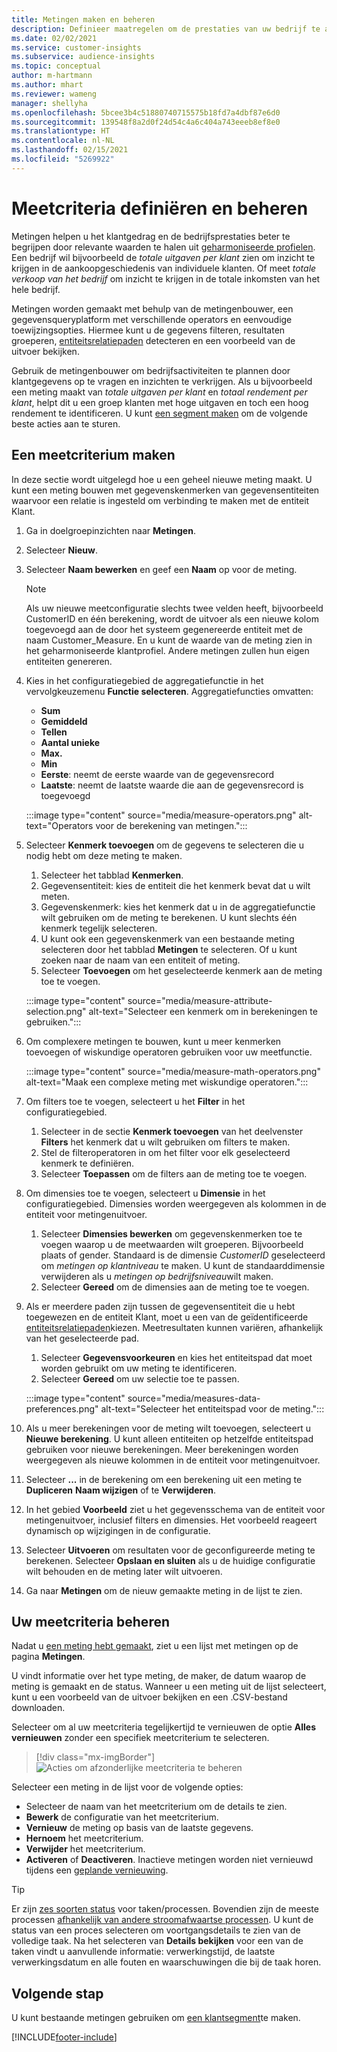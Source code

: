 ```yaml
---
title: Metingen maken en beheren
description: Definieer maatregelen om de prestaties van uw bedrijf te analyseren en weer te geven.
ms.date: 02/02/2021
ms.service: customer-insights
ms.subservice: audience-insights
ms.topic: conceptual
author: m-hartmann
ms.author: mhart
ms.reviewer: wameng
manager: shellyha
ms.openlocfilehash: 5bcee3b4c51880740715575b18fd7a4dbf87e6d0
ms.sourcegitcommit: 139548f8a2d0f24d54c4a6c404a743eeeb8ef8e0
ms.translationtype: HT
ms.contentlocale: nl-NL
ms.lasthandoff: 02/15/2021
ms.locfileid: "5269922"
---
```

# <a name="define-and-manage-measures"></a>Meetcriteria definiëren en beheren

Metingen helpen u het klantgedrag en de bedrijfsprestaties beter te begrijpen door relevante waarden te halen uit [geharmoniseerde profielen](data-unification.md)​. Een bedrijf wil bijvoorbeeld de *totale uitgaven per klant* zien om inzicht te krijgen in de aankoopgeschiedenis van individuele klanten. Of meet *totale verkoop van het bedrijf* om inzicht te krijgen in de totale inkomsten van het hele bedrijf.  

Metingen worden gemaakt met behulp van de metingenbouwer, een gegevensqueryplatform met verschillende operators en eenvoudige toewijzingsopties. Hiermee kunt u de gegevens filteren, resultaten groeperen, [entiteitsrelatiepaden](relationships.md) detecteren en een voorbeeld van de uitvoer bekijken.

Gebruik de metingenbouwer om bedrijfsactiviteiten te plannen door klantgegevens op te vragen en inzichten te verkrijgen. Als u bijvoorbeeld een meting maakt van *totale uitgaven per klant* en *totaal rendement per klant*, helpt dit u een groep klanten met hoge uitgaven en toch een hoog rendement te identificeren. U kunt [een segment maken](segments.md) om de volgende beste acties aan te sturen. 

## <a name="create-a-measure"></a>Een meetcriterium maken

In deze sectie wordt uitgelegd hoe u een geheel nieuwe meting maakt. U kunt een meting bouwen met gegevenskenmerken van gegevensentiteiten waarvoor een relatie is ingesteld om verbinding te maken met de entiteit Klant. 

1. Ga in doelgroepinzichten naar **Metingen**.

1. Selecteer **Nieuw**.

1. Selecteer **Naam bewerken** en geef een **Naam** op voor de meting. 
   > [!NOTE]
   > Als uw nieuwe meetconfiguratie slechts twee velden heeft, bijvoorbeeld CustomerID en één berekening, wordt de uitvoer als een nieuwe kolom toegevoegd aan de door het systeem gegenereerde entiteit met de naam Customer_Measure. En u kunt de waarde van de meting zien in het geharmoniseerde klantprofiel. Andere metingen zullen hun eigen entiteiten genereren.

1. Kies in het configuratiegebied de aggregatiefunctie in het vervolgkeuzemenu **Functie selecteren**. Aggregatiefuncties omvatten: 
   - **Sum**
   - **Gemiddeld**
   - **Tellen**
   - **Aantal unieke**
   - **Max.**
   - **Min**
   - **Eerste**: neemt de eerste waarde van de gegevensrecord
   - **Laatste**: neemt de laatste waarde die aan de gegevensrecord is toegevoegd

   :::image type="content" source="media/measure-operators.png" alt-text="Operators voor de berekening van metingen.":::

1. Selecteer **Kenmerk toevoegen** om de gegevens te selecteren die u nodig hebt om deze meting te maken.
   
   1. Selecteer het tabblad **Kenmerken**. 
   1. Gegevensentiteit: kies de entiteit die het kenmerk bevat dat u wilt meten. 
   1. Gegevenskenmerk: kies het kenmerk dat u in de aggregatiefunctie wilt gebruiken om de meting te berekenen. U kunt slechts één kenmerk tegelijk selecteren.
   1. U kunt ook een gegevenskenmerk van een bestaande meting selecteren door het tabblad **Metingen** te selecteren. Of u kunt zoeken naar de naam van een entiteit of meting. 
   1. Selecteer **Toevoegen** om het geselecteerde kenmerk aan de meting toe te voegen.

   :::image type="content" source="media/measure-attribute-selection.png" alt-text="Selecteer een kenmerk om in berekeningen te gebruiken.":::

1. Om complexere metingen te bouwen, kunt u meer kenmerken toevoegen of wiskundige operatoren gebruiken voor uw meetfunctie.

   :::image type="content" source="media/measure-math-operators.png" alt-text="Maak een complexe meting met wiskundige operatoren.":::

1. Om filters toe te voegen, selecteert u het **Filter** in het configuratiegebied. 
  
   1. Selecteer in de sectie **Kenmerk toevoegen** van het deelvenster **Filters** het kenmerk dat u wilt gebruiken om filters te maken.
   1. Stel de filteroperatoren in om het filter voor elk geselecteerd kenmerk te definiëren.
   1. Selecteer **Toepassen** om de filters aan de meting toe te voegen.

1. Om dimensies toe te voegen, selecteert u **Dimensie** in het configuratiegebied. Dimensies worden weergegeven als kolommen in de entiteit voor metingenuitvoer.
   1. Selecteer **Dimensies bewerken** om gegevenskenmerken toe te voegen waarop u de meetwaarden wilt groeperen. Bijvoorbeeld plaats of gender. Standaard is de dimensie *CustomerID* geselecteerd om *metingen op klantniveau* te maken. U kunt de standaarddimensie verwijderen als u *metingen op bedrijfsniveau*​wilt maken.
   1. Selecteer **Gereed** om de dimensies aan de meting toe te voegen.

1. Als er meerdere paden zijn tussen de gegevensentiteit die u hebt toegewezen en de entiteit Klant, moet u een van de geïdentificeerde [entiteitsrelatiepaden](relationships.md)​kiezen. Meetresultaten kunnen variëren, afhankelijk van het geselecteerde pad.
   1. Selecteer **Gegevensvoorkeuren** en kies het entiteitspad dat moet worden gebruikt om uw meting te identificeren.
   1. Selecteer **Gereed** om uw selectie toe te passen. 

   :::image type="content" source="media/measures-data-preferences.png" alt-text="Selecteer het entiteitspad voor de meting.":::

1. Als u meer berekeningen voor de meting wilt toevoegen, selecteert u **Nieuwe berekening**​. U kunt alleen entiteiten op hetzelfde entiteitspad gebruiken voor nieuwe berekeningen. Meer berekeningen worden weergegeven als nieuwe kolommen in de entiteit voor metingenuitvoer.

1. Selecteer **...** in de berekening om een berekening uit een meting te **Dupliceren** **Naam wijzigen** of te **Verwijderen**.

1. In het gebied **Voorbeeld** ziet u het gegevensschema van de entiteit voor metingenuitvoer, inclusief filters en dimensies. Het voorbeeld reageert dynamisch op wijzigingen in de configuratie.

1. Selecteer **Uitvoeren** om resultaten voor de geconfigureerde meting te berekenen. Selecteer **Opslaan en sluiten** als u de huidige configuratie wilt behouden en de meting later wilt uitvoeren.

1. Ga naar **Metingen** om de nieuw gemaakte meting in de lijst te zien.

## <a name="manage-your-measures"></a>Uw meetcriteria beheren

Nadat u [een meting hebt gemaakt](#create-a-measure), ziet u een lijst met metingen op de pagina **Metingen**.

U vindt informatie over het type meting, de maker, de datum waarop de meting is gemaakt en de status. Wanneer u een meting uit de lijst selecteert, kunt u een voorbeeld van de uitvoer bekijken en een .CSV-bestand downloaden.

Selecteer om al uw meetcriteria tegelijkertijd te vernieuwen de optie **Alles vernieuwen** zonder een specifiek meetcriterium te selecteren.

> [!div class="mx-imgBorder"]
> ![Acties om afzonderlijke meetcriteria te beheren](media/measure-actions.png "Acties om afzonderlijke meetcriteria te beheren")

Selecteer een meting in de lijst voor de volgende opties:

- Selecteer de naam van het meetcriterium om de details te zien.
- **Bewerk** de configuratie van het meetcriterium.
- **Vernieuw** de meting op basis van de laatste gegevens.
- **Hernoem** het meetcriterium.
- **Verwijder** het meetcriterium.
- **Activeren** of **Deactiveren**. Inactieve metingen worden niet vernieuwd tijdens een [geplande vernieuwing](system.md#schedule-tab)​.

> [!TIP]
> Er zijn [zes soorten status](system.md#status-types) voor taken/processen. Bovendien zijn de meeste processen [afhankelijk van andere stroomafwaartse processen](system.md#refresh-policies). U kunt de status van een proces selecteren om voortgangsdetails te zien van de volledige taak. Na het selecteren van **Details bekijken** voor een van de taken vindt u aanvullende informatie: verwerkingstijd, de laatste verwerkingsdatum en alle fouten en waarschuwingen die bij de taak horen.

## <a name="next-step"></a>Volgende stap

U kunt bestaande metingen gebruiken om [een klantsegment](segments.md)​te maken.


[!INCLUDE[footer-include](../includes/footer-banner.md)]